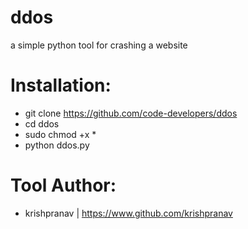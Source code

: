 # ddos
a simple python tool for crashing a website

# Installation:
- git clone https://github.com/code-developers/ddos
- cd ddos
- sudo chmod +x *
- python ddos.py

# Tool Author:
- krishpranav | https://www.github.com/krishpranav